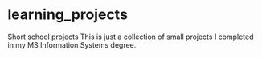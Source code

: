 # learning_projects
Short school projects
This is just a collection of small projects I completed in my MS Information Systems degree.
